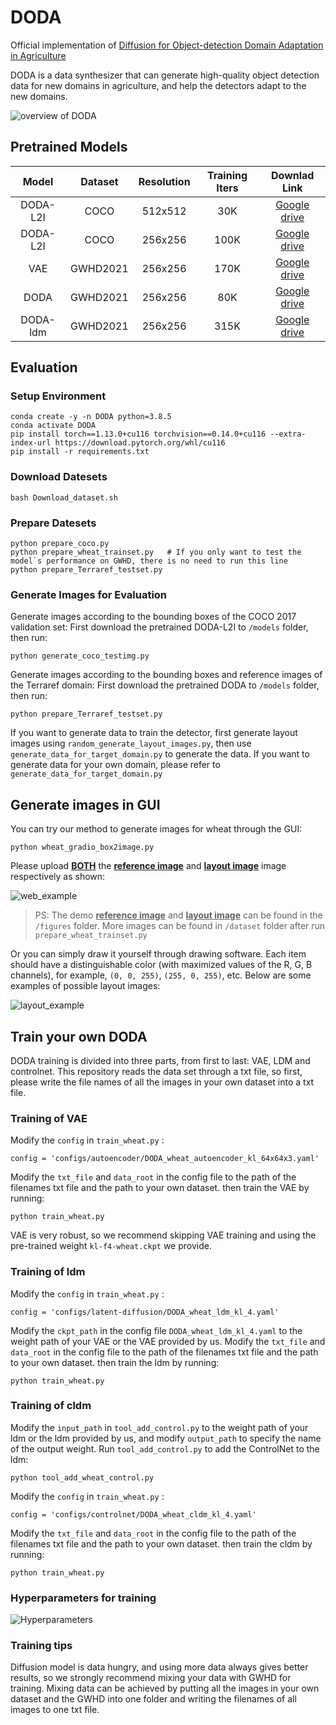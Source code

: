 # DODA
Official implementation of [Diffusion for Object-detection Domain Adaptation in Agriculture](http://arxiv.org/abs/2403.18334)

DODA is a data synthesizer that can generate high-quality object detection data for new domains in agriculture, and help the detectors adapt to the new domains.

![overview of DODA](figures/Overview.jpg)

## Pretrained Models
| Model | Dataset | Resolution | Training Iters | Downlad Link |
|:-:|:-:|:-:|:-:|:-:|
|DODA-L2I|COCO|512x512|30K|[Google drive](https://drive.google.com/file/d/1Xm2gOA5QdtYyGQe6Lik-wXlyJTxFTc-F/view?usp=sharing)|
|DODA-L2I|COCO|256x256|100K|[Google drive](https://drive.google.com/file/d/1l4bJfBRqa0gyLgqpj6Fw1jHsXenEIz15/view?usp=sharing)|
|VAE|GWHD2021|256x256|170K|[Google drive](https://drive.google.com/file/d/1XHmtZR95uSbFcY-y6wCffgV5uUM1x8pC/view?usp=sharing)|
|DODA|GWHD2021|256x256|80K|[Google drive](https://drive.google.com/file/d/1fR4yOhLDwTvyaP2l-TKi0iEApnXy60Lh/view?usp=sharing)|
|DODA-ldm|GWHD2021|256x256|315K|[Google drive](https://drive.google.com/file/d/1pHsJBmC5D33W8zmZoJfrjcayIzatlpn4/view?usp=sharing)|


## Evaluation

### Setup Environment
```
conda create -y -n DODA python=3.8.5
conda activate DODA
pip install torch==1.13.0+cu116 torchvision==0.14.0+cu116 --extra-index-url https://download.pytorch.org/whl/cu116
pip install -r requirements.txt
```

### Download Datesets
```
bash Download_dataset.sh
```

### Prepare Datesets
```
python prepare_coco.py
python prepare_wheat_trainset.py   # If you only want to test the model`s performance on GWHD, there is no need to run this line
python prepare_Terraref_testset.py
```

### Generate Images for Evaluation
Generate images according to the bounding boxes of the COCO 2017 validation set:
First download the pretrained DODA-L2I to `/models` folder, then run:
```
python generate_coco_testimg.py
```
Generate images according to the bounding boxes and reference images of the Terraref domain:
First download the pretrained DODA to `/models` folder, then run:
```
python prepare_Terraref_testset.py
```

If you want to generate data to train the detector, first generate layout images using `random_generate_layout_images.py`, then use `generate_data_for_target_domain.py` to generate the data.
If you want to generate data for your own domain, please refer to `generate_data_for_target_domain.py`

## Generate images in GUI
You can try our method to generate images for wheat through the GUI: 
```
python wheat_gradio_box2image.py
```

Please upload <u>**BOTH**</u> the <u>**reference image**</u> and <u>**layout image**</u> image respectively as shown:

![web_example](figures/web_example.png)

> PS: The demo <u>**reference image**</u> and <u>**layout image**</u> can be found in the `/figures` folder. More images can be found in `/dataset` folder after run `prepare_wheat_trainset.py`

Or you can simply draw it yourself through drawing software. Each item should have a distinguishable color (with maximized values of the R, G, B channels), for example, `(0, 0, 255)`, `(255, 0, 255)`, etc. Below are some examples of possible layout images:

![layout_example](figures/layout_example.png)

## Train your own DODA
DODA training is divided into three parts, from first to last: VAE, LDM and controlnet. This repository reads the data set through a txt file, so first, please write the file names of all the images in your own dataset into a txt file.
### Training of VAE
Modify the `config` in `train_wheat.py` :
```
config = 'configs/autoencoder/DODA_wheat_autoencoder_kl_64x64x3.yaml'
```
Modify the `txt_file` and `data_root` in the config file to the path of the filenames txt file and the path to your own dataset.
then train the VAE by running:
```
python train_wheat.py
```
VAE is very robust, so we recommend skipping VAE training and using the pre-trained weight `kl-f4-wheat.ckpt` we provide.

### Training of ldm
Modify the `config` in `train_wheat.py` :
```
config = 'configs/latent-diffusion/DODA_wheat_ldm_kl_4.yaml'
```
Modify the `ckpt_path` in the config file `DODA_wheat_ldm_kl_4.yaml` to the weight path of your VAE or the VAE provided by us.
Modify the `txt_file` and `data_root` in the config file to the path of the filenames txt file and the path to your own dataset.
then train the ldm by running:
```
python train_wheat.py
```

### Training of cldm
Modify the `input_path` in `tool_add_control.py` to the weight path of your ldm or the ldm provided by us, and modify `output_path` to specify the name of the output weight.
Run `tool_add_control.py` to add the ControlNet to the ldm:
```
python tool_add_wheat_control.py
```
Modify the `config` in `train_wheat.py` :
```
config = 'configs/controlnet/DODA_wheat_cldm_kl_4.yaml'
```
Modify the `txt_file` and `data_root` in the config file to the path of the filenames txt file and the path to your own dataset.
then train the cldm by running:
```
python train_wheat.py
```

### Hyperparameters for training
![Hyperparameters](figures/Hyperparameters.png)

### Training tips
Diffusion model is data hungry, and using more data always gives better results, so we strongly recommend mixing your data with GWHD for training. Mixing data can be achieved by putting all the images in your own dataset and the GWHD into one folder and writing the filenames of all images to one txt file.
